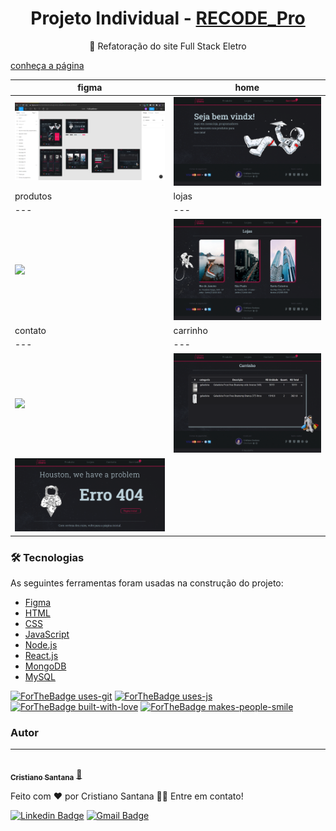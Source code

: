 <h1 align="center">Projeto Individual - <a href="https://www.recodepro.org.br/">RECODE_Pro</a></h1>
<p align="center">🚀 Refatoração do site Full Stack Eletro</a></p>

[conheça a página](https://fseletro-frontend.herokuapp.com/)


| figma | home |
| --- | --- |
| <img src="./frontend/src/assets/img/bastidores/figma.png"> | <img src="./frontend/src/assets/img/bastidores/fse_home.png"> |
| produtos | lojas |
| --- | --- |
| <img src="./frontend/src/assets/img/bastidores/fse_produtos.png"> | <img src="./frontend/src/assets/img/bastidores/fse_lojas.png"> |
| contato | carrinho |
| --- | --- |
| <img src="./frontend/src/assets/img/bastidores/fse_contato.png"> | <img src="./frontend/src/assets/img/bastidores/fse_carrinho.png"> |
| <img src="./frontend/src/assets/img/bastidores/fse_erro.png"> | |


### 🛠 Tecnologias

As seguintes ferramentas foram usadas na construção do projeto:

- [Figma](https://www.figma.com/)
- [HTML](https://www.w3schools.com/)
- [CSS](https://pt-br.learnlayout.com/)
- [JavaScript](https://www.w3schools.com/js/default.asp)
- [Node.js](https://nodejs.org/en/)
- [React.js](https://pt-br.reactjs.org/)
- [MongoDB](https://www.mongodb.com/3)
- [MySQL](https://www.w3schools.com/sql/default.asp)

[![ForTheBadge uses-git](http://ForTheBadge.com/images/badges/uses-git.svg)](https://GitHub.com/)
[![ForTheBadge uses-js](http://ForTheBadge.com/images/badges/uses-js.svg)](http://ForTheBadge.com)
[![ForTheBadge built-with-love](http://ForTheBadge.com/images/badges/built-with-love.svg)](https://GitHub.com/Naereen/)
[![ForTheBadge makes-people-smile](http://ForTheBadge.com/images/badges/makes-people-smile.svg)](http://ForTheBadge.com)

### Autor
---

<a href="https://cristianosantan.github.io/">
 <img style="border-radius: 50%" src="https://avatars3.githubusercontent.com/u/65695476?s=460&u=2cdd26015528cc8ad84527bf59dfa402c334a1d0&v=4" width="100px;" alt=""/>
 <br />
 <sub><b>Cristiano Santana</b></sub></a> <a href="https://cristianosantan.github.io/" title="Portifolio">🚀</a>


Feito com ❤️ por Cristiano Santana 👋🏽 Entre em contato!

[![Linkedin Badge](https://img.shields.io/badge/-Cristiano-blue?style=flat-square&logo=Linkedin&logoColor=white&link=https://www.linkedin.com/in/cristiano-souza-santana-b3011a119/)](https://www.linkedin.com/in/cristiano-souza-santana-b3011a119/) 
[![Gmail Badge](https://img.shields.io/badge/-cristiano.mer@gmail.com-c14438?style=flat-square&logo=Gmail&logoColor=white&link=mailto:cristiano.mer@gmail.com)](mailto:cristiano.mer@gmail.com)